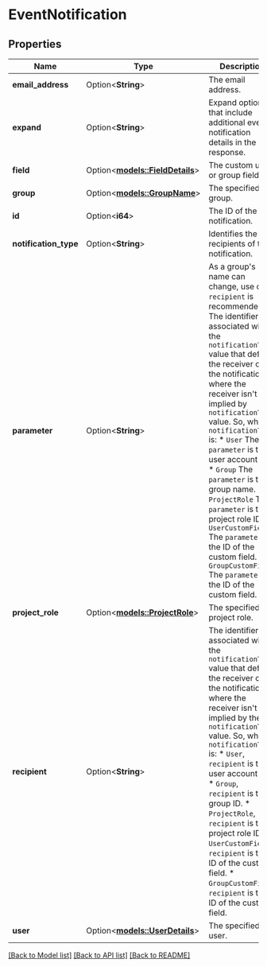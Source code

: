 # EventNotification

## Properties

Name | Type | Description | Notes
------------ | ------------- | ------------- | -------------
**email_address** | Option<**String**> | The email address. | [optional]
**expand** | Option<**String**> | Expand options that include additional event notification details in the response. | [optional]
**field** | Option<[**models::FieldDetails**](FieldDetails.md)> | The custom user or group field. | [optional]
**group** | Option<[**models::GroupName**](GroupName.md)> | The specified group. | [optional]
**id** | Option<**i64**> | The ID of the notification. | [optional]
**notification_type** | Option<**String**> | Identifies the recipients of the notification. | [optional]
**parameter** | Option<**String**> | As a group's name can change, use of `recipient` is recommended. The identifier associated with the `notificationType` value that defines the receiver of the notification, where the receiver isn't implied by `notificationType` value. So, when `notificationType` is:   *  `User` The `parameter` is the user account ID.  *  `Group` The `parameter` is the group name.  *  `ProjectRole` The `parameter` is the project role ID.  *  `UserCustomField` The `parameter` is the ID of the custom field.  *  `GroupCustomField` The `parameter` is the ID of the custom field. | [optional]
**project_role** | Option<[**models::ProjectRole**](ProjectRole.md)> | The specified project role. | [optional]
**recipient** | Option<**String**> | The identifier associated with the `notificationType` value that defines the receiver of the notification, where the receiver isn't implied by the `notificationType` value. So, when `notificationType` is:   *  `User`, `recipient` is the user account ID.  *  `Group`, `recipient` is the group ID.  *  `ProjectRole`, `recipient` is the project role ID.  *  `UserCustomField`, `recipient` is the ID of the custom field.  *  `GroupCustomField`, `recipient` is the ID of the custom field. | [optional]
**user** | Option<[**models::UserDetails**](UserDetails.md)> | The specified user. | [optional]

[[Back to Model list]](../README.md#documentation-for-models) [[Back to API list]](../README.md#documentation-for-api-endpoints) [[Back to README]](../README.md)


